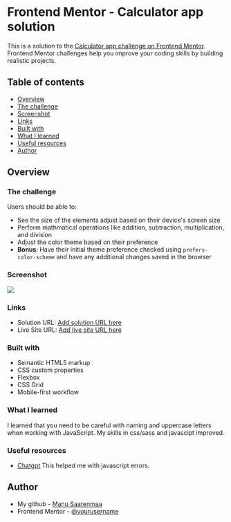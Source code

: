 # Frontend Mentor - Calculator app solution

This is a solution to the [Calculator app challenge on Frontend Mentor](https://www.frontendmentor.io/challenges/calculator-app-9lteq5N29). Frontend Mentor challenges help you improve your coding skills by building realistic projects. 

## Table of contents

- [Overview](#overview)
- [The challenge](#the-challenge)
- [Screenshot](#screenshot)
- [Links](#links)
- [Built with](#built-with)
- [What I learned](#what-i-learned)
- [Useful resources](#useful-resources)
- [Author](#author)


## Overview

### The challenge

Users should be able to:

- See the size of the elements adjust based on their device's screen size
- Perform mathmatical operations like addition, subtraction, multiplication, and division
- Adjust the color theme based on their preference
- **Bonus**: Have their initial theme preference checked using `prefers-color-scheme` and have any additional changes saved in the browser

### Screenshot

![](/calc20desktop.png,)

### Links

- Solution URL: [Add solution URL here](https://your-solution-url.com)
- Live Site URL: [Add live site URL here](https://your-live-site-url.com)

### Built with

- Semantic HTML5 markup
- CSS custom properties
- Flexbox
- CSS Grid
- Mobile-first workflow

### What I learned

I learned that you need to be careful with naming and uppercase letters when working with JavaScript.
My skills in css/sass and javascipt improved.

### Useful resources

- [Chatgpt](https://chatgpt.com/) This helped me with javascript errors.

## Author

- My github - [Manu Saarenmaa](https://github.com/ManuSaarenmaa)
- Frontend Mentor - [@yourusername](https://www.frontendmentor.io/profile/yourusername)



